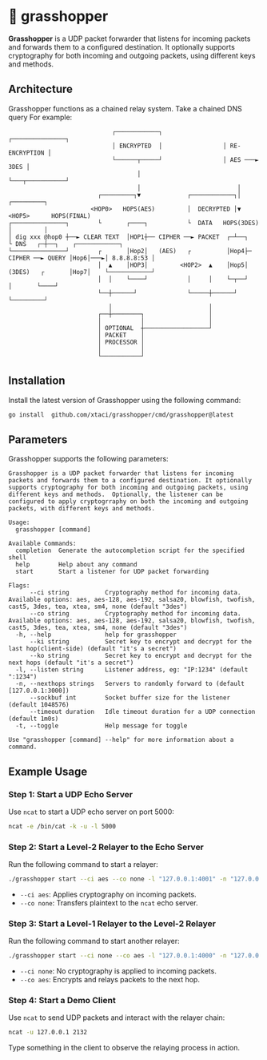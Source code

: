 # 🦗 grasshopper
**Grasshopper** is a UDP packet forwarder that listens for incoming packets and forwards them to a configured destination. It optionally supports cryptography for both incoming and outgoing packets, using different keys and methods.

## Architecture
Grasshopper functions as a chained relay system. Take a chained DNS query For example:
```
                             ┌────────────┐                 ┌───────────────┐                                 
                             │ ENCRYPTED  │                 │ RE-ENCRYPTION │                                 
                             └──────┬─────┘                 │ AES ───► 3DES │                                 
                                    │                       └───┬───────────┘                                 
                                    │                           │                                             
                         ┌─────────┐▼             ┌────────────┐│             ┌─────────┐                     
                       <HOP0>   HOPS(AES)         │  DECRYPTED │▼          <HOP5>      HOPS(FINAL)            
┌───────────────┐        └       ┌────┐           └  DATA   HOPS(3DES)        │         │                     
│ dig xxx @hop0 ┼──► CLEAR TEXT  │HOP1┼── CIPHER ──► PACKET  ┌─┴──┐           └ DNS   ┌─┼──┐    ┌────────────┐
└───────────────┘        ┌       │Hop2│   (AES)   ┌          │Hop4├─ CIPHER ──► QUERY │Hop6│───►│ 8.8.8.8:53 │
                         │  ▲    │HOP3│         <HOP2>  ▲    │Hop5│  (3DES)   ┌       │Hop7│    └────────────┘
                         │  │    └────┘           │     │    └─┬──┘           │       └────┘                  
                         └──┼──────┘              └─────┼──────┘              └─────────┘                     
                            │                           │                                                     
                         ┌──┼────────┐                  │                                                     
                         │           │                  │                                                     
                         │ OPTIONAL  ┼──────────────────┘                                                     
                         │ PACKET    │                                                                        
                         │ PROCESSOR │                                                                        
                         │           │                                                                        
                         └───────────┘
```

## Installation

Install the latest version of Grasshopper using the following command:

```sh
go install  github.com/xtaci/grasshopper/cmd/grasshopper@latest     
```

## Parameters
Grasshopper supports the following parameters:

```text
Grasshopper is a UDP packet forwarder that listens for incoming packets and forwards them to a configured destination. It optionally supports cryptography for both incoming and outgoing packets, using different keys and methods.  Optionally, the listener can be configured to apply cryptogrraphy on both the incoming and outgoing packets, with different keys and methods.

Usage:
  grasshopper [command]

Available Commands:
  completion  Generate the autocompletion script for the specified shell
  help        Help about any command
  start       Start a listener for UDP packet forwarding

Flags:
      --ci string          Cryptography method for incoming data. Available options: aes, aes-128, aes-192, salsa20, blowfish, twofish, cast5, 3des, tea, xtea, sm4, none (default "3des")
      --co string          Cryptography method for incoming data. Available options: aes, aes-128, aes-192, salsa20, blowfish, twofish, cast5, 3des, tea, xtea, sm4, none (default "3des")
  -h, --help               help for grasshopper
      --ki string          Secret key to encrypt and decrypt for the last hop(client-side) (default "it's a secret")
      --ko string          Secret key to encrypt and decrypt for the next hops (default "it's a secret")
  -l, --listen string      Listener address, eg: "IP:1234" (default ":1234")
  -n, --nexthops strings   Servers to randomly forward to (default [127.0.0.1:3000])
      --sockbuf int        Socket buffer size for the listener (default 1048576)
      --timeout duration   Idle timeout duration for a UDP connection (default 1m0s)
  -t, --toggle             Help message for toggle

Use "grasshopper [command] --help" for more information about a command.
```

## Example Usage

### Step 1: Start a UDP Echo Server

Use `ncat` to start a UDP echo server on port 5000:

```sh
ncat -e /bin/cat -k -u -l 5000
```
### Step 2: Start a Level-2 Relayer to the Echo Server

Run the following command to start a relayer:

```sh
./grasshopper start --ci aes --co none -l "127.0.0.1:4001" -n "127.0.0.1:5000"
```

- `--ci aes`: Applies cryptography on incoming packets.
- `--co none`: Transfers plaintext to the `ncat` echo server.

### Step 3: Start a Level-1 Relayer to the Level-2 Relayer

Run the following command to start another relayer:

```sh
./grasshopper start --ci none --co aes -l "127.0.0.1:4000" -n "127.0.0.1:4001"
```

- `--ci none`: No cryptography is applied to incoming packets.
- `--co aes`: Encrypts and relays packets to the next hop.

### Step 4: Start a Demo Client

Use `ncat` to send UDP packets and interact with the relayer chain:

```sh
ncat -u 127.0.0.1 2132
```

Type something in the client to observe the relaying process in action.

